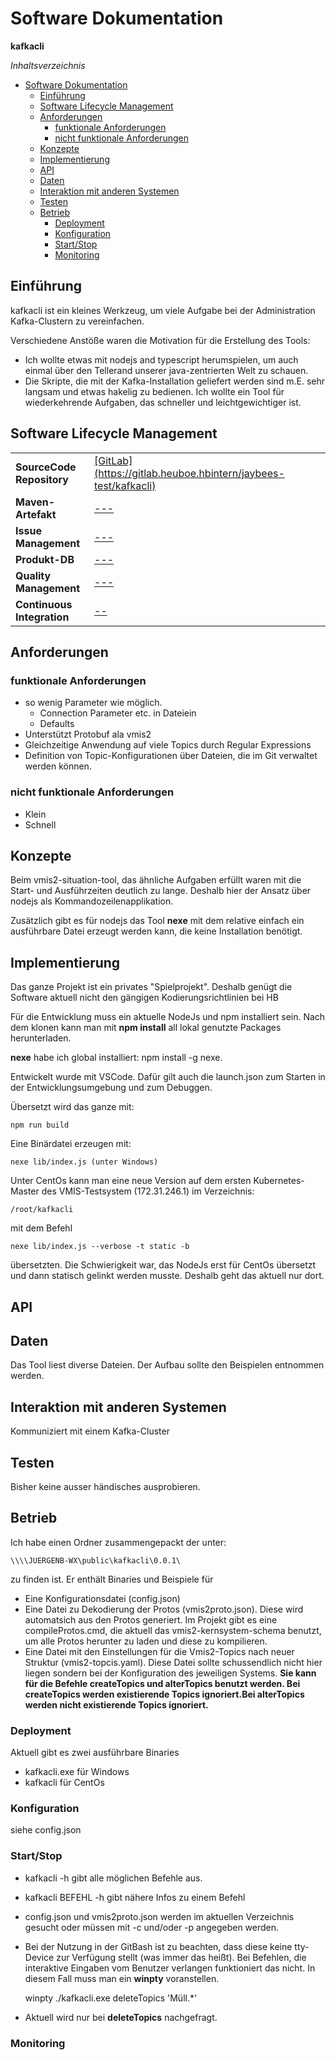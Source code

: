 # Software Dokumentation
<strong>kafkacli</strong><br/>

*Inhaltsverzeichnis*

- [Software Dokumentation](#software-dokumentation)
  - [Einführung](#einf%c3%bchrung)
  - [Software Lifecycle Management](#software-lifecycle-management)
  - [Anforderungen](#anforderungen)
    - [funktionale Anforderungen](#funktionale-anforderungen)
    - [nicht funktionale Anforderungen](#nicht-funktionale-anforderungen)
  - [Konzepte](#konzepte)
  - [Implementierung](#implementierung)
  - [API](#api)
  - [Daten](#daten)
  - [Interaktion mit anderen Systemen](#interaktion-mit-anderen-systemen)
  - [Testen](#testen)
  - [Betrieb](#betrieb)
    - [Deployment](#deployment)
    - [Konfiguration](#konfiguration)
    - [Start/Stop](#startstop)
    - [Monitoring](#monitoring)

## Einführung

kafkacli ist ein kleines Werkzeug, um viele Aufgabe bei der Administration Kafka-Clustern zu vereinfachen.

Verschiedene Anstöße waren die Motivation für die Erstellung des Tools:

* Ich wollte etwas mit nodejs and typescript herumspielen, um auch einmal über den Tellerand unserer java-zentrierten Welt zu schauen.
* Die Skripte, die mit der Kafka-Installation geliefert werden sind m.E. sehr langsam und etwas hakelig zu bedienen. Ich wollte ein Tool für wiederkehrende Aufgaben, das schneller und leichtgewichtiger ist.

## Software Lifecycle Management

<table>
  <tr>
    <td width="25%"><b>SourceCode Repository</b></td>
    <td><a href="#">[GitLab](https://gitlab.heuboe.hbintern/jaybees-test/kafkacli)</a></td>
  </tr>
	<tr>
		<td width="25%"><b>Maven-Artefakt</b></td>
		<td><a href="#">---</a></td>
	</tr>
	<tr>
		<td><b>Issue Management</b></td>
		<td><a href="#">---</a></td>
	</tr>
  <tr>
		<td><b>Produkt-DB</b></td>
		<td><a href="#">---</a></td>
	</tr>
	<tr>
		<td><b>Quality Management</b></td>
		<td><a href="#">---</a></td>
	</tr>
	<tr>
		<td><b>Continuous Integration</b></td>
		<td><a href="#">--</a></td>
	</tr>
</table>

## Anforderungen

### funktionale Anforderungen

* so wenig Parameter wie möglich. 
  * Connection Parameter etc. in Dateiein
  * Defaults
* Unterstützt Protobuf ala vmis2
* Gleichzeitige Anwendung auf viele Topics durch Regular Expressions
* Definition von Topic-Konfigurationen über Dateien, die im Git verwaltet werden können.

### nicht funktionale Anforderungen

* Klein
* Schnell

## Konzepte

Beim vmis2-situation-tool, das ähnliche Aufgaben erfüllt waren mit die Start- und Ausführzeiten deutlich zu lange. Deshalb hier der Ansatz über nodejs als Kommandozeilenapplikation.

Zusätzlich gibt es für nodejs das Tool **nexe** mit dem relative einfach ein ausführbare Datei erzeugt werden kann, die keine Installation benötigt.

## Implementierung

Das ganze Projekt ist ein privates "Spielprojekt". Deshalb genügt die Software aktuell nicht den gängigen Kodierungsrichtlinien bei HB

Für die Entwicklung muss ein aktuelle NodeJs und npm installiert sein. Nach dem klonen kann man mit **npm install** all lokal genutzte Packages herunterladen.

**nexe** habe ich global installiert: npm install -g nexe.

Entwickelt wurde mit VSCode. Dafür gilt auch die launch.json zum Starten in der Entwicklungsumgebung und zum Debuggen.

Übersetzt wird das ganze mit:

    npm run build

Eine Binärdatei erzeugen mit: 

    nexe lib/index.js (unter Windows)

Unter CentOs kann man eine neue Version auf dem ersten Kubernetes-Master des VMIS-Testsystem (172.31.246.1) im Verzeichnis:

    /root/kafkacli 
mit dem Befehl

    nexe lib/index.js --verbose -t static -b
übersetzten. Die Schwierigkeit war, das NodeJs erst für CentOs übersetzt und dann statisch gelinkt werden musste. Deshalb geht das aktuell nur dort.

## API

## Daten

Das Tool liest diverse Dateien. Der Aufbau sollte den Beispielen entnommen werden.

## Interaktion mit anderen Systemen

Kommuniziert mit einem Kafka-Cluster

## Testen

Bisher keine ausser händisches ausprobieren.

## Betrieb
Ich habe einen Ordner zusammengepackt der unter:

    \\\\JUERGENB-WX\public\kafkacli\0.0.1\

zu finden ist. Er enthält Binaries und Beispiele für
  * Eine Konfigurationsdatei (config.json)
  * Eine Datei zu Dekodierung der Protos (vmis2proto.json). Diese wird automatsich aus den Protos generiert. Im Projekt gibt es eine compileProtos.cmd, die aktuell das vmis2-kernsystem-schema benutzt, um alle Protos herunter zu laden und diese zu kompilieren.
  * Eine Datei mit den Einstellungen für die Vmis2-Topics nach neuer Struktur (vmis2-topcis.yaml). Diese Datei sollte schussendlich nicht hier liegen sondern bei der Konfiguration des jeweiligen Systems. **Sie kann für die Befehle createTopics und alterTopics benutzt werden. Bei createTopics werden existierende Topics ignoriert.Bei alterTopics werden nicht existierende Topics ignoriert.** 
### Deployment
Aktuell gibt es zwei ausführbare Binaries
* kafkacli.exe für Windows
* kafkacli für CentOs
### Konfiguration
siehe config.json
### Start/Stop
* kafkacli -h gibt alle möglichen Befehle aus. 
* kafkacli BEFEHL -h gibt nähere Infos zu einem Befehl
* config.json und vmis2proto.json werden im aktuellen Verzeichnis gesucht oder müssen mit -c und/oder -p angegeben werden.
* Bei der Nutzung in der GitBash ist zu beachten, dass diese keine tty-Device zur Verfügung stellt (was immer das heißt). Bei Befehlen, die interaktive Eingaben vom Benutzer verlangen funktioniert das nicht. In diesem Fall muss man ein **winpty** voranstellen.
  
    winpty ./kafkacli.exe deleteTopics 'Müll.*'
    
* Aktuell wird nur bei **deleteTopics** nachgefragt.
### Monitoring
